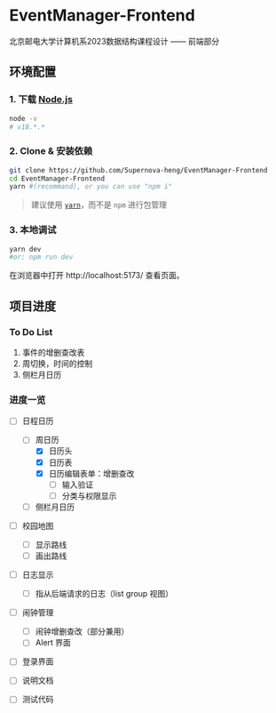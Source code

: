 # EventManager-Frontend

北京邮电大学计算机系2023数据结构课程设计 —— 前端部分

## 环境配置

### 1. 下载 [Node.js](https://nodejs.org/en)

```bash
node -v
# v18.*.*
```

### 2. Clone & 安装依赖

```bash
git clone https://github.com/5upernova-heng/EventManager-Frontend
cd EventManager-Frontend
yarn #(recommand), or you can use "npm i"
```

> 建议使用 [`yarn`](https://yarnpkg.com/)，而不是 `npm` 进行包管理

### 3. 本地调试

```bash
yarn dev 
#or: npm run dev
```

在浏览器中打开 http://localhost:5173/ 查看页面。

## 项目进度

### To Do List

1. 事件的增删查改表
2. 周切换，时间的控制
3. 侧栏月日历

### 进度一览

- [ ] 日程日历
  - [ ] 周日历
    - [x] 日历头
    - [x] 日历表
    - [x] 日历编辑表单：增删查改
      - [ ] 输入验证
      - [ ] 分类与权限显示
  - [ ] 侧栏月日历
- [ ] 校园地图
  - [ ] 显示路线
  - [ ] 画出路线
- [ ] 日志显示
  - [ ] 指从后端请求的日志（list group 视图）
- [ ] 闹钟管理
  - [ ] 闹钟增删查改（部分兼用）
  - [ ] Alert 界面
- [ ] 登录界面

- [ ] 说明文档
- [ ] 测试代码